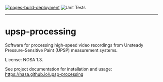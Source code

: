 
[![pages-build-deployment](https://github.com/nasa/upsp-processing/actions/workflows/pages/pages-build-deployment/badge.svg)](https://github.com/nasa/upsp-processing/actions/workflows/pages/pages-build-deployment)
![Unit Tests](https://github.com/nasa/upsp-processing/actions/workflows/unit-tests.yml/badge.svg?event=push)

-----

# upsp-processing

Software for processing high-speed video recordings from Unsteady Pressure-Sensitive Paint (UPSP) measurement systems.

License: NOSA 1.3.

See project documentation for installation and usage: https://nasa.github.io/upsp-processing
